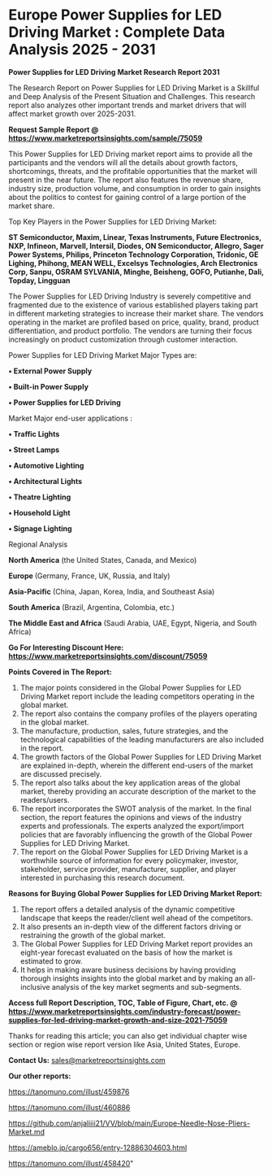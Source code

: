 # Europe Power Supplies for LED Driving Market : Complete Data Analysis 2025 - 2031

<strong>Power Supplies for LED Driving Market Research Report 2031</strong>

The Research Report on Power Supplies for LED Driving Market is a Skillful and Deep Analysis of the Present Situation and Challenges. This research report also analyzes other important trends and market drivers that will affect market growth over 2025-2031.

<strong>Request Sample Report @ <a href=https://www.marketreportsinsights.com/sample/75059>https://www.marketreportsinsights.com/sample/75059</a></strong>

This Power Supplies for LED Driving market report aims to provide all the participants and the vendors will all the details about growth factors, shortcomings, threats, and the profitable opportunities that the market will present in the near future. The report also features the revenue share, industry size, production volume, and consumption in order to gain insights about the politics to contest for gaining control of a large portion of the market share.

Top Key Players in the Power Supplies for LED Driving Market:

<strong>ST Semiconductor, Maxim, Linear, Texas Instruments, Future Electronics, NXP, Infineon, Marvell, Intersil, Diodes, ON Semiconductor, Allegro, Sager Power Systems, Philips, Princeton Technology Corporation, Tridonic, GE Lighing, Phihong, MEAN WELL, Excelsys Technologies, Arch Electronics Corp, Sanpu, OSRAM SYLVANIA, Minghe, Beisheng, GOFO, Putianhe, Dali, Topday, Lingguan</strong>

The Power Supplies for LED Driving Industry is severely competitive and fragmented due to the existence of various established players taking part in different marketing strategies to increase their market share. The vendors operating in the market are profiled based on price, quality, brand, product differentiation, and product portfolio. The vendors are turning their focus increasingly on product customization through customer interaction.

Power Supplies for LED Driving Market Major Types are:

<strong>• External Power Supply

• Built-in Power Supply

• Power Supplies for LED Driving</strong>

Market Major end-user applications :

<strong>• Traffic Lights

• Street Lamps

• Automotive Lighting

• Architectural Lights

• Theatre Lighting

• Household Light

• Signage Lighting</strong>

Regional Analysis

</u><strong><b>North America</b></strong> (the United States, Canada, and Mexico)

<strong><b>Europe </b></strong>(Germany, France, UK, Russia, and Italy)

<strong><b>Asia-Pacific</b></strong> (China, Japan, Korea, India, and Southeast Asia)

<strong><b>South America</b></strong> (Brazil, Argentina, Colombia, etc.)

<strong><b>The Middle East and Africa</b></strong> (Saudi Arabia, UAE, Egypt, Nigeria, and South Africa)

<strong>Go For Interesting Discount Here: <a href=https://www.marketreportsinsights.com/discount/75059>https://www.marketreportsinsights.com/discount/75059</a></strong>

<strong>Points Covered in The Report:</strong>
<ol>
  <li>The major points considered in the Global Power Supplies for LED Driving Market report include the leading competitors operating in the global market.</li>
  <li>The report also contains the company profiles of the players operating in the global market.</li>
  <li>The manufacture, production, sales, future strategies, and the technological capabilities of the leading manufacturers are also included in the report.</li>
  <li>The growth factors of the Global Power Supplies for LED Driving Market are explained in-depth, wherein the different end-users of the market are discussed precisely.</li>
  <li>The report also talks about the key application areas of the global market, thereby providing an accurate description of the market to the readers/users.</li>
  <li>The report incorporates the SWOT analysis of the market. In the final section, the report features the opinions and views of the industry experts and professionals. The experts analyzed the export/import policies that are favorably influencing the growth of the Global Power Supplies for LED Driving Market.</li>
  <li>The report on the Global Power Supplies for LED Driving Market is a worthwhile source of information for every policymaker, investor, stakeholder, service provider, manufacturer, supplier, and player interested in purchasing this research document.</li>
</ol>
<strong>Reasons for Buying Global Power Supplies for LED Driving Market Report:</strong>

<ol>
  <li>The report offers a detailed analysis of the dynamic competitive landscape that keeps the reader/client well ahead of the competitors.</li>
  <li>It also presents an in-depth view of the different factors driving or restraining the growth of the global market.</li>
  <li>The Global Power Supplies for LED Driving Market report provides an eight-year forecast evaluated on the basis of how the market is estimated to grow.</li>
  <li>It helps in making aware business decisions by having providing thorough insights insights into the global market and by making an all-inclusive analysis of the key market segments and sub-segments.</li>
</ol>
<strong>Access full Report Description, TOC, Table of Figure, Chart, etc. @ <a href=https://www.marketreportsinsights.com/industry-forecast/power-supplies-for-led-driving-market-growth-and-size-2021-75059>https://www.marketreportsinsights.com/industry-forecast/power-supplies-for-led-driving-market-growth-and-size-2021-75059</a></strong>


Thanks for reading this article; you can also get individual chapter wise section or region wise report version like Asia, United States, Europe.

<strong>Contact Us:</strong>
sales@marketreportsinsights.com

<strong>Our other reports:</strong>

<a href=https://tanomuno.com/illust/459876>https://tanomuno.com/illust/459876</a>

<a href=https://tanomuno.com/illust/460886>https://tanomuno.com/illust/460886</a>

<a href=https://github.com/anjaliiii21/VV/blob/main/Europe-Needle-Nose-Pliers-Market.md>https://github.com/anjaliiii21/VV/blob/main/Europe-Needle-Nose-Pliers-Market.md</a>

<a href=https://ameblo.jp/cargo656/entry-12886304603.html>https://ameblo.jp/cargo656/entry-12886304603.html</a>

<a href=https://tanomuno.com/illust/458420>https://tanomuno.com/illust/458420</a>"
